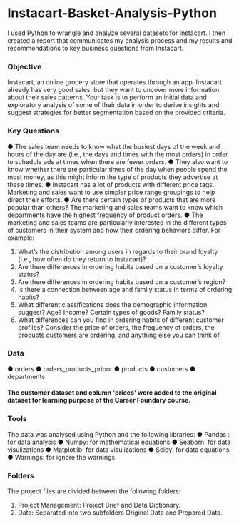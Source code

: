# Instacart-Basket-Analysis-Python

I used Python to wrangle and analyze several datasets for Instacart. I then created a report that communicates my analysis process and my results and recommendations to key business questions from Instacart.

### Objective 

Instacart, an online grocery store that operates through an app. Instacart already has very good sales, but they want to uncover more information about their sales patterns. Your task is to perform an initial data and exploratory analysis of some of their data in order to derive insights and suggest strategies for better segmentation based on the provided criteria.

### Key Questions

● The sales team needs to know what the busiest days of the week and hours of the day are (i.e., the days and times with the most orders) in order to schedule ads at times when there are fewer orders.
● They also want to know whether there are particular times of the day when people spend the most money, as this might inform the type of products they advertise at these times.
● Instacart has a lot of products with different price tags. Marketing and sales want to use simpler price range groupings to help direct their efforts.
● Are there certain types of products that are more popular than others? The marketing and sales teams want to know which departments have the highest frequency of product orders.
● The marketing and sales teams are particularly interested in the different types of customers in their system and how their ordering behaviors differ. For example:
  1) What’s the distribution among users in regards to their brand loyalty (i.e., how often do they return to Instacart)?
  2) Are there differences in ordering habits based on a customer’s loyalty status?
  3) Are there differences in ordering habits based on a customer’s region?
  4) Is there a connection between age and family status in terms of ordering habits?
  5) What different classifications does the demographic information suggest? Age? Income? Certain types of goods? Family status?
  6) What differences can you find in ordering habits of different customer profiles? Consider the price of orders, the frequency of orders, the products customers are ordering, and anything else you can think of.

### Data

● orders
● orders_products_pripor
● products
● customers
● departments

#### The customer dataset and column 'prices' were added to the original dataset for learning purpose of the Career Foundary course.

### Tools

The data was analysed using Python and the following libraries:
● Pandas : for data analysis
● Numpy: for mathematical equations
● Seaborn: for data visulizations
● Matplotlib: for data visulizations
● Scipy: for data equations
● Warnings: for ignore the warnings

### Folders

The project files are divided between the following folders:

1) Project Management: Project Brief and Data Dictionary.
2) Data: Separated into two subfolders Original Data and Prepared Data. 

